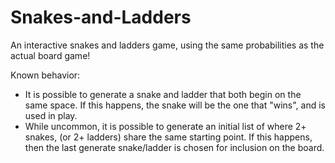 # Snakes-and-Ladders

An interactive snakes and ladders game, using the same probabilities as the actual board game!

Known behavior:
- It is possible to generate a snake and ladder that both begin on the same space. If this happens, the snake will be the one that "wins", and is used in play.
- While uncommon, it is possible to generate an initial list of where 2+ snakes, (or 2+ ladders) share the same starting point. If this happens, then the last generate snake/ladder is chosen for inclusion on the board.
